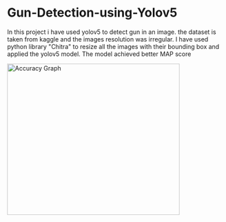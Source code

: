 # Gun-Detection-using-Yolov5
In this project i have used yolov5 to detect gun in an image. the dataset is taken from kaggle and the images resolution was irregular. I have used python library "Chitra" 
to resize all the images with their bounding box and applied the yolov5 model. The model achieved better MAP score
<div>
  <img src="img.jpg" alt="Accuracy Graph" width="400" height="350" title="Accuracy Graph">
  </div>
